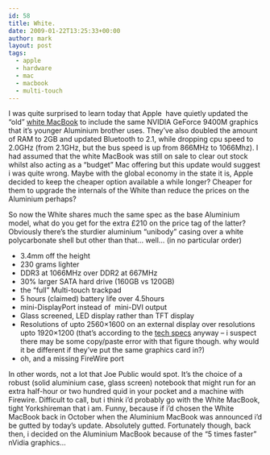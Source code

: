 ```yaml
---
id: 58
title: White.
date: 2009-01-22T13:25:33+00:00
author: mark
layout: post
tags:
  - apple
  - hardware
  - mac
  - macbook
  - multi-touch
---
```

I was quite surprised to learn today that Apple  have quietly updated the &#8220;old&#8221; <a href="http://www.apple.com/uk/macbook/white" target="_blank">white MacBook</a> to include the same NVIDIA GeForce 9400M graphics that it&#8217;s younger Aluminium brother uses. They&#8217;ve also doubled the amount of RAM to 2GB and updated Bluetooth to 2.1, while dropping cpu speed to 2.0GHz (from 2.1GHz, but the bus speed is up from 866MHz to 1066Mhz). I had assumed that the white MacBook was still on sale to clear out stock whilst also acting as a &#8220;budget&#8221; Mac offering but this update would suggest i was quite wrong. Maybe with the global economy in the state it is, Apple decided to keep the cheaper option available a while longer? Cheaper for them to upgrade the internals of the White than reduce the prices on the Aluminium perhaps?

So now the White shares much the same spec as the base Aluminium model, what do you get for the extra £210 on the price tag of the latter? Obviously there&#8217;s the sturdier aluminium &#8220;unibody&#8221; casing over a white polycarbonate shell but other than that&#8230; well&#8230; (in no particular order)

  * 3.4mm off the height
  * 230 grams lighter
  * DDR3 at 1066MHz over DDR2 at 667MHz
  * 30% larger SATA hard drive (160GB vs 120GB)
  * the &#8220;full&#8221; Multi-touch trackpad
  * 5 hours (claimed) battery life over 4.5hours
  * mini-DisplayPort instead of  mini-DVI output
  * Glass screened, LED display rather than TFT display
  * Resolutions of upto 2560&#215;1600 on an external display over resolutions upto 1920&#215;1200 (that&#8217;s according to the <a href="http://www.apple.com/uk/macbook/white/specs.html" target="_blank">tech specs</a> anyway &#8211; i suspect there may be some copy/paste error with that figure though. why would it be different if they&#8217;ve put the same graphics card in?)
  * oh, and a missing FireWire port

In other words, not a lot that Joe Public would spot. It&#8217;s the choice of a robust (solid aluminium case, glass screen) notebook that might run for an extra half-hour or two hundred quid in your pocket and a machine with Firewire. Difficult to call, but i think i&#8217;d probably go with the White MacBook, tight Yorkshireman that i am. Funny, because if i&#8217;d chosen the White MacBook back in October when the Aluminium MacBook was announced i&#8217;d be gutted by today&#8217;s update. Absolutely gutted. Fortunately though, back then, i decided on the Aluminium MacBook because of the &#8220;5 times faster&#8221; nVidia graphics&#8230;
